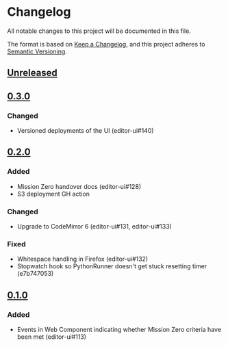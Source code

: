 # Changelog
All notable changes to this project will be documented in this file.

The format is based on [Keep a Changelog](https://keepachangelog.com/en/1.0.0/),  and this project adheres to [Semantic Versioning](https://semver.org/spec/v2.0.0.html).

## [Unreleased]

## [0.3.0]

### Changed
- Versioned deployments of the UI (editor-ui#140)

## [0.2.0]

### Added
- Mission Zero handover docs (editor-ui#128)
- S3 deployment GH action

### Changed
- Upgrade to CodeMirror 6 (editor-ui#131, editor-ui#133)

### Fixed
- Whitespace handling in Firefox (editor-ui#132)
- Stopwatch hook so PythonRunner doesn't get stuck resetting timer (e7b747053)

## [0.1.0]

### Added
- Events in Web Component indicating whether Mission Zero criteria have been met (editor-ui#113)

[Unreleased]: https://github.com/RaspberryPiFoundation/editor-ui/compare/v0.3.0...HEAD
[0.1.0]: https://github.com/RaspberryPiFoundation/editor-ui/releases/tag/v0.1.0
[0.2.0]: https://github.com/RaspberryPiFoundation/editor-ui/releases/tag/v0.2.0
[0.3.0]: https://github.com/RaspberryPiFoundation/editor-ui/releases/tag/v0.3.0

